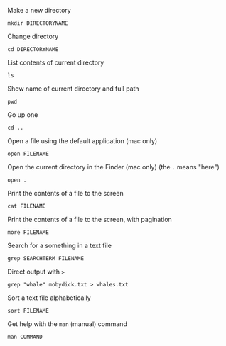 Make a new directory

```
mkdir DIRECTORYNAME
```


Change directory

```
cd DIRECTORYNAME
```

List contents of current directory

```
ls
```

Show name of current directory and full path

```
pwd
```

Go up one

```
cd ..
```


Open a file using the default application (mac only)

```
open FILENAME
```

Open the current directory in the Finder (mac only)
(the ```.``` means "here")

```
open .
```

Print the contents of a file to the screen

```
cat FILENAME
```

Print the contents of a file to the screen, with pagination

```
more FILENAME
```

Search for a something in a text file

```
grep SEARCHTERM FILENAME
```

Direct output with ```>```

```
grep "whale" mobydick.txt > whales.txt
```

Sort a text file alphabetically
```
sort FILENAME
```

Get help with the ```man``` (manual) command
```
man COMMAND
```
